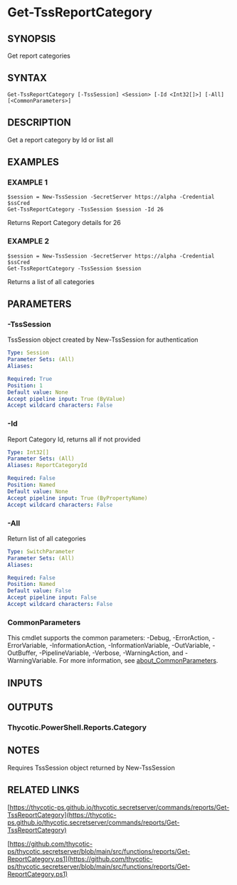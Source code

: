 # Get-TssReportCategory

## SYNOPSIS
Get report categories

## SYNTAX

```
Get-TssReportCategory [-TssSession] <Session> [-Id <Int32[]>] [-All] [<CommonParameters>]
```

## DESCRIPTION
Get a report category by Id or list all

## EXAMPLES

### EXAMPLE 1
```
$session = New-TssSession -SecretServer https://alpha -Credential $ssCred
Get-TssReportCategory -TssSession $session -Id 26
```

Returns Report Category details for 26

### EXAMPLE 2
```
$session = New-TssSession -SecretServer https://alpha -Credential $ssCred
Get-TssReportCategory -TssSession $session
```

Returns a list of all categories

## PARAMETERS

### -TssSession
TssSession object created by New-TssSession for authentication

```yaml
Type: Session
Parameter Sets: (All)
Aliases:

Required: True
Position: 1
Default value: None
Accept pipeline input: True (ByValue)
Accept wildcard characters: False
```

### -Id
Report Category Id, returns all if not provided

```yaml
Type: Int32[]
Parameter Sets: (All)
Aliases: ReportCategoryId

Required: False
Position: Named
Default value: None
Accept pipeline input: True (ByPropertyName)
Accept wildcard characters: False
```

### -All
Return list of all categories

```yaml
Type: SwitchParameter
Parameter Sets: (All)
Aliases:

Required: False
Position: Named
Default value: False
Accept pipeline input: False
Accept wildcard characters: False
```

### CommonParameters
This cmdlet supports the common parameters: -Debug, -ErrorAction, -ErrorVariable, -InformationAction, -InformationVariable, -OutVariable, -OutBuffer, -PipelineVariable, -Verbose, -WarningAction, and -WarningVariable. For more information, see [about_CommonParameters](http://go.microsoft.com/fwlink/?LinkID=113216).

## INPUTS

## OUTPUTS

### Thycotic.PowerShell.Reports.Category
## NOTES
Requires TssSession object returned by New-TssSession

## RELATED LINKS

[https://thycotic-ps.github.io/thycotic.secretserver/commands/reports/Get-TssReportCategory](https://thycotic-ps.github.io/thycotic.secretserver/commands/reports/Get-TssReportCategory)

[https://github.com/thycotic-ps/thycotic.secretserver/blob/main/src/functions/reports/Get-ReportCategory.ps1](https://github.com/thycotic-ps/thycotic.secretserver/blob/main/src/functions/reports/Get-ReportCategory.ps1)

